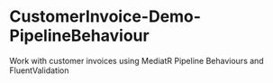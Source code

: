 # CustomerInvoice-Demo-PipelineBehaviour
Work with customer invoices using MediatR Pipeline Behaviours and FluentValidation
